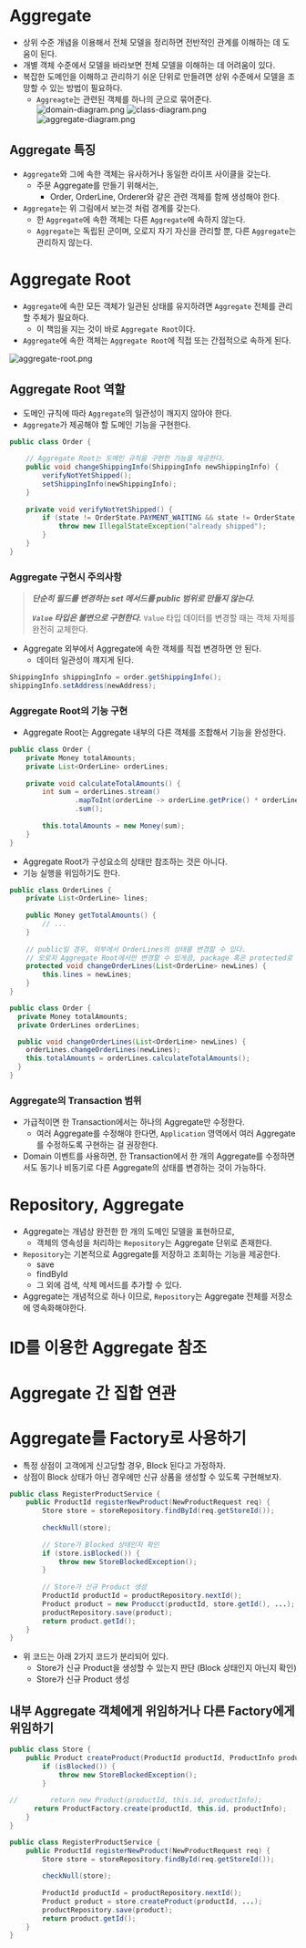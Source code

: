 # Aggregate
- 상위 수준 개념을 이용해서 전체 모델을 정리하면 전반적인 관계를 이해하는 데 도움이 된다.
- 개별 객체 수준에서 모델을 바라보면 전체 모델을 이해하는 데 어려움이 있다.
- 복잡한 도메인을 이해하고 관리하기 쉬운 단위로 만들려면 상위 수준에서 모델을 조망할 수 있는 방법이 필요하다.
  - `Aggreagte`는 관련된 객체를 하나의 군으로 묶어준다.
![domain-diagram.png](images/chapter3/domain-diagram.png)
![class-diagram.png](images/chapter3/class-diagram.png)
![aggregate-diagram.png](images/chapter3/aggregate-diagram.png)

## Aggregate 특징
- `Aggregate`와 그에 속한 객체는 유사하거나 동일한 라이프 사이클을 갖는다.
  - 주문 Aggregate를 만들기 위해서는,
    - Order, OrderLine, Orderer와 같은 관련 객체를 함께 생성해야 한다.
- `Aggregate`는 위 그림에서 보는것 처럼 경계를 갖는다.
  - 한 `Aggregate`에 속한 객체는 다른 `Aggregate`에 속하지 않는다.
  - `Aggregate`는 독립된 군이며, 오로지 자기 자신을 관리할 뿐, 다른 `Aggregate`는 관리하지 않는다.

# Aggregate Root
- `Aggregate`에 속한 모든 객체가 일관된 상태를 유지하려면 `Aggregate` 전체를 관리할 주체가 필요하다.
  - 이 책임을 지는 것이 바로 `Aggregate Root`이다.
- `Aggregate`에 속한 객체는 `Aggregate Root`에 직접 또는 간접적으로 속하게 된다.

![aggregate-root.png](images/chapter3/aggregate-root.png)

## Aggregate Root 역할
- 도메인 규칙에 따라 `Aggregate`의 일관성이 깨지지 않아야 한다.
- `Aggregate`가 제공해야 할 도메인 기능을 구현한다.

```java
public class Order {
    
    // Aggregate Root는 도메인 규칙을 구현한 기능을 제공한다.
    public void changeShippingInfo(ShippingInfo newShippingInfo) {
        verifyNotYetShipped();
        setShippingInfo(newShippingInfo);
    }
    
    private void verifyNotYetShipped() {
        if (state != OrderState.PAYMENT_WAITING && state != OrderState.PREPARING) {
            throw new IllegalStateException("already shipped");
        }
    }
}
```

### Aggregate 구현시 주의사항
> **_단순히 필드를 변경하는 set 메서드를 public 범위로 만들지 않는다._**
> 
> **_`Value` 타입은 불변으로 구현한다._** `Value` 타입 데이터를 변경할 때는 객체 자체를 완전히 교체한다.
- Aggregate 외부에서 Aggregate에 속한 객체를 직접 변경하면 안 된다.
  - 데이터 일관성이 꺠지게 된다.

```java
ShippingInfo shippingInfo = order.getShippingInfo();
shippingInfo.setAddress(newAddress);
```

### Aggregate Root의 기능 구현
- Aggregate Root는 Aggregate 내부의 다른 객체를 조합해서 기능을 완성한다.

```java
public class Order {
    private Money totalAmounts;
    private List<OrderLine> orderLines;
    
    private void calculateTotalAmounts() {
        int sum = orderLines.stream()
                .mapToInt(orderLine -> orderLine.getPrice() * orderLine.getQuantity())
                .sum();
        
        this.totalAmounts = new Money(sum);
    }
}
```

- Aggregate Root가 구성요소의 상태만 참조하는 것은 아니다.
- 기능 실행을 위임하기도 한다.

```java
public class OrderLines {
    private List<OrderLine> lines;
    
    public Money getTotalAmounts() { 
        // ...
    }
    
    // public일 경우, 외부에서 OrderLines의 상태를 변경할 수 있다.
    // 오로지 Aggregate Root에서만 변경할 수 있게끔, package 혹은 protected로 설정한다.
    protected void changeOrderLines(List<OrderLine> newLines) {
        this.lines = newLines;
    }
}
```

```java
public class Order {
  private Money totalAmounts;
  private OrderLines orderLines;

  public void changeOrderLines(List<OrderLine> newLines) {
    orderLines.changeOrderLines(newLines);
    this.totalAmounts = orderLines.calculateTotalAmounts();
  }
}
```

### Aggregate의 Transaction 범위
- 가급적이면 한 Transaction에서는 하나의 Aggregate만 수정한다.
  - 여러 Aggregate를 수정해야 한다면, `Application` 영역에서 여러 Aggregate를 수정하도록 구현하는 걸 권장한다.
- Domain 이벤트를 사용하면, 한 Transaction에서 한 개의 Aggregate를 수정하면서도 동기나 비동기로 다른 Aggregate의 상태를 변경하는 것이 가능하다.

# Repository, Aggregate
- Aggregate는 개념상 완전한 한 개의 도메인 모델을 표현하므로,
  - 객체의 영속성을 처리하는 `Repository`는 Aggregate 단위로 존재한다.
- `Repository`는 기본적으로 Aggregate를 저장하고 조회하는 기능을 제공한다.
  - save
  - findById
  - 그 외에 검색, 삭제 메서드를 추가할 수 있다.
- Aggregate는 개념적으로 하나 이므로, `Repository`는 Aggregate 전체를 저장소에 영속화해야한다.

# ID를 이용한 Aggregate 참조

# Aggregate 간 집합 연관

# Aggregate를 Factory로 사용하기
- 특정 상점이 고객에게 신고당할 경우, Block 된다고 가정하자.
- 상점이 Block 상태가 아닌 경우에만 신규 상품을 생성할 수 있도록 구현해보자.

```java
public class RegisterProductService {
    public ProductId registerNewProduct(NewProductRequest req) {
        Store store = storeRepository.findById(req.getStoreId());
        
        checkNull(store);
        
        // Store가 Blocked 상태인지 확인
        if (store.isBlocked()) {
            throw new StoreBlockedException();
        }
        
        // Store가 신규 Product 생성
        ProductId productId = productRepository.nextId();
        Product product = new Producct(productId, store.getId(), ...);
        productRepository.save(product);
        return product.getId();
    }
}
```

- 위 코드는 아래 2가지 코드가 분리되어 있다.
  - Store가 신규 Product을 생성할 수 있는지 판단 (Block 상태인지 아닌지 확인)
  - Store가 신규 Product 생성 

## 내부 Aggregate 객체에게 위임하거나 다른 Factory에게 위임하기
```java
public class Store {
    public Product createProduct(ProductId productId, ProductInfo productInfo) {
        if (isBlocked()) {
            throw new StoreBlockedException();
        }
        
//        return new Product(productId, this.id, productInfo);
      return ProductFactory.create(productId, this.id, productInfo);
    }
}
```

```java
public class RegisterProductService {
    public ProductId registerNewProduct(NewProductRequest req) {
        Store store = storeRepository.findById(req.getStoreId());
        
        checkNull(store);
        
        ProductId productId = productRepository.nextId();
        Product product = store.createProduct(productId, ...);
        productRepository.save(product);
        return product.getId();
    }
}
```
